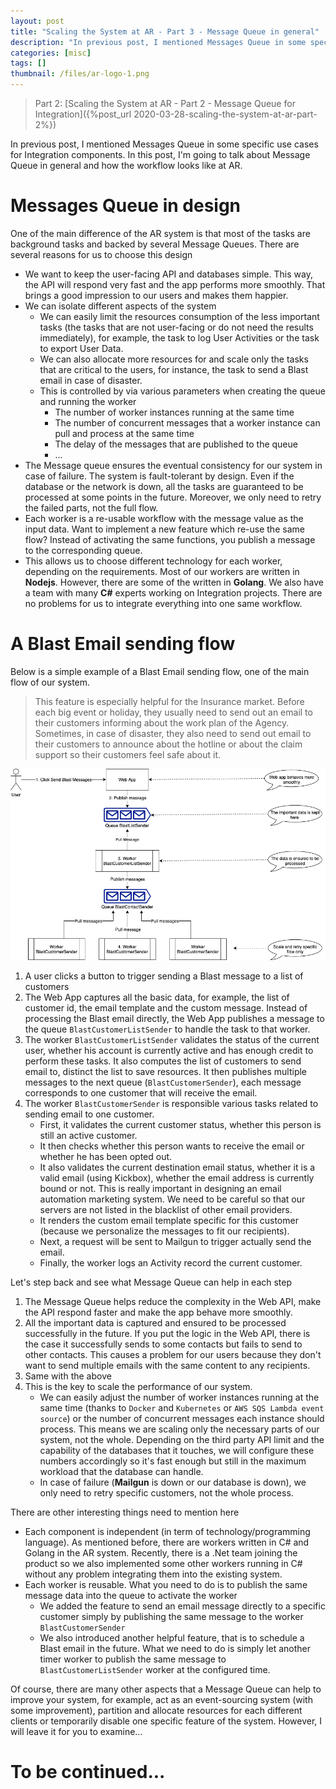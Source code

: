 ```yaml
---
layout: post
title: "Scaling the System at AR - Part 3 - Message Queue in general"
description: "In previous post, I mentioned Messages Queue in some specific use cases for Integration components. In this post, I'm going to talk about Message Queue in general and how the workflow looks like at AR."
categories: [misc]
tags: []
thumbnail: /files/ar-logo-1.png
---
```


> Part 2:
> [Scaling the System at AR - Part 2 - Message Queue for Integration]({%post_url 2020-03-28-scaling-the-system-at-ar-part-2%})

In previous post, I mentioned Messages Queue in some specific use cases for Integration
components. In this post, I'm going to talk about Message Queue in general and how the workflow
looks like at AR.

# Messages Queue in design

One of the main difference of the AR system is that most of the tasks are background tasks and
backed by several Message Queues. There are several reasons for us to choose this design

- We want to keep the user-facing API and databases simple. This way, the API will respond
  very fast and the app performs more smoothly. That brings a good impression to our users and makes
  them happier.
- We can isolate different aspects of the system
  - We can easily limit the resources consumption of the less important tasks (the tasks that are
    not user-facing or do not need the results immediately), for example, the task to log User
    Activities or the task to export User Data.
  - We can also allocate more resources for and scale only the tasks that are critical to the users,
    for instance, the task to send a Blast email in case of disaster.
  - This is controlled by via various parameters when creating the queue and running the worker
    - The number of worker instances running at the same time
    - The number of concurrent messages that a worker instance can pull and process at the same time
    - The delay of the messages that are published to the queue
    - ...
- The Message queue ensures the eventual consistency for our system in case of failure. The system
  is fault-tolerant by design. Even if the database or the network is down, all the tasks are
  guaranteed to be processed at some points in the future. Moreover, we only need to retry the
  failed parts, not the full flow.
- Each worker is a re-usable workflow with the message value as the input data. Want to implement a
  new feature which re-use the same flow? Instead of activating the same functions, you publish a
  message to the corresponding queue.
- This allows us to choose different technology for each worker, depending on the requirements. Most
  of our workers are written in **Nodejs**. However, there are some of the written in **Golang**. We
  also have a team with many **C#** experts working on Integration projects. There are no problems
  for us to integrate everything into one same workflow.

<!-- more -->

# A Blast Email sending flow

Below is a simple example of a Blast Email sending flow, one of the main flow of our system.

> This feature is especially helpful for the Insurance market. Before each big event or holiday,
> they usually need to send out an email to their customers informing about the work plan of the
> Agency. Sometimes, in case of disaster, they also need to send out email to their customers
> to announce about the hotline or about the claim support so their customers feel safe about it.

![Blast](/files/2020-03-15-message-queue/blast.png)

1. A user clicks a button to trigger sending a Blast message to a list of customers
2. The Web App captures all the basic data, for example, the list of customer id, the email
   template and the custom message. Instead of processing the Blast email directly, the Web App
   publishes a message to the queue `BlastCustomerListSender` to handle the task to that worker.
3. The worker `BlastCustomerListSender` validates the status of the current user, whether his account is
   currently active and has enough credit to perform these tasks. It also computes the list of
   customers to send email to, distinct the list to save resources. It then publishes multiple
   messages to the next queue (`BlastCustomerSender`), each message corresponds to one customer that
   will receive the email.
4. The worker `BlastCustomerSender` is responsible various tasks related to sending email to one
   customer.
   - First, it validates the current customer status, whether this person is still an active customer.
   - It then checks whether this person wants to receive the email or whether he has been opted out.
   - It also validates the current destination email status, whether it is a valid email (using
     Kickbox), whether the email address is currently bound or not. This is really
     important in designing an email automation marketing system. We need to be careful so that our
     servers are not listed in the blacklist of other email providers.
   - It renders the custom email template specific for this customer (because we personalize the
     messages to fit our recipients).
   - Next, a request will be sent to Mailgun to trigger actually send the email.
   - Finally, the worker logs an Activity record the current customer.

Let's step back and see what Message Queue can help in each step

1. The Message Queue helps reduce the complexity in the Web API, make the API respond faster and
   make the app behave more smoothly.
2. All the important data is captured and ensured to be processed successfully in the future. If you
   put the logic in the Web API, there is the case it successfully sends to some contacts but fails
   to send to other contacts. This causes a problem for our users because they don't want to send
   multiple emails with the same content to any recipients.
3. Same with the above
4. This is the key to scale the performance of our system.
   - We can easily adjust the number of worker instances running at the same time (thanks to
     `Docker` and `Kubernetes` or `AWS SQS Lambda event source`) or the number of concurrent
     messages each instance should process.
     This means we are scaling only the necessary parts of our system, not the whole. Depending on
     the third party API limit and the capability of the databases that it touches, we will
     configure these numbers accordingly so it's fast enough but still in the maximum workload that
     the database can handle.
   - In case of failure (**Mailgun** is down or our database is down), we only need to retry
     specific customers, not the whole process.

There are other interesting things need to mention here
- Each component is independent (in term of technology/programming language). As mentioned before,
  there are workers written in C# and Golang in the AR system. Recently, there is a .Net team
  joining the product so we also implemented some other workers running in C# without any problem
  integrating them into the existing system.
- Each worker is reusable. What you need to do is to publish the same message data into the queue to
  activate the worker
  - We added the feature to send an email message directly to a specific customer simply by
    publishing the same message to the worker `BlastCustomerSender`
  - We also introduced another helpful feature, that is to schedule a Blast email in the future.
    What we need to do is simply let another timer worker to publish the same message to
    `BlastCustomerListSender` worker at the configured time.

Of course, there are many other aspects that a Message Queue can help to improve your system, for
example, act as an event-sourcing system (with some improvement), partition and allocate resources
for each different clients or temporarily disable one specific feature of the system. However, I
will leave it for you to examine...

# To be continued...
